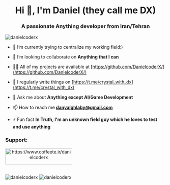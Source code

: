 <h1 align="center">Hi 👋, I'm Daniel (they call me DX)</h1>
<h3 align="center">A passionate Anything developer from Iran/Tehran</h3>

<p align="left"> <img src="https://komarev.com/ghpvc/?username=danielcoderx&label=Profile%20views&color=0e75b6&style=flat" alt="danielcoderx" /> </p>

- 🌱 I’m currently trying to centralize my working field:)

- 👯 I’m looking to collaborate on **Anything that I can**

- 👨‍💻 All of my projects are available at [https://github.com/DanielcoderX/](https://github.com/DanielcoderX/)

- 📝 I regularly write things on [https://t.me/crystal_with_dx](https://t.me/crystal_with_dx)

- 💬 Ask me about **Anything except AI/Game Development**

- 📫 How to reach me **danyalghlaby@gmail.com**

- ⚡ Fun fact **In Truth, I'm an unknown field guy which he loves to test and use anything**


<h3 align="left">Support:</h3>
		<a align="center" href="https://www.coffeete.ir/danielcoderx"> <img align="center" src="https://cdn.buymeacoffee.com/buttons/v2/default-yellow.png" height="50" width="210" alt="https://www.coffeete.ir/danielcoderx" /></a>
		
<div>
	<p><br/>
	<img align="center" src="https://github-readme-stats.vercel.app/api/top-langs?username=danielcoderx&show_icons=true&locale=en&layout=donut" alt="danielcoderx" />
	<img align="center" src="https://github-readme-stats.vercel.app/api?username=danielcoderx&show_icons=true&locale=en" alt="danielcoderx" />
	</P>
</div>
